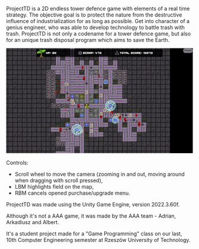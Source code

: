 ProjectTD is a 2D endless tower defence game with elements of a real time strategy. The objective goal is to protect the nature from the destructive influence of industrialization for as long as possible. Get into character of a genius engineer, who was able to develop technology to battle trash with trash. ProjectTD is not only a codename for a tower defence game, but also for an unique trash disposal program which aims to save the Earth.

![Alt text](gameplay.png?raw=true "Optional Title")

Controls:
- Scroll wheel to move the camera (zooming in and out, moving around when dragging with scroll pressed),
- LBM highlights field on the map,
- RBM cancels opened purchase/upgrade menu.

ProjectTD was made using the Unity Game Engine, version 2022.3.60f.

Although it's not a AAA game, it was made by the AAA team - Adrian, Arkadiusz and Albert.

It's a student project made for a "Game Programming" class on our last, 10th Computer Engineering semester at Rzeszów University of Technology.



